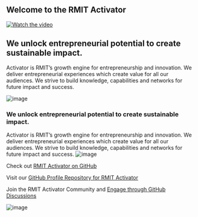## Welcome to the RMIT Activator
[![Watch the video](https://img.youtube.com/vi/LCbOvfNqjFI/maxresdefault.jpg)](https://youtu.be/LCbOvfNqjFI)

## We unlock entrepreneurial potential to create sustainable impact.
Activator is RMIT’s growth engine for entrepreneurship and innovation. We deliver entrepreneurial experiences which create value for all our audiences. We strive to build knowledge, capabilities and networks for future impact and success.

![image](https://user-images.githubusercontent.com/13181456/133882730-1de21f89-9605-4a9e-bd7f-4791453ef0f2.jpeg)

### We unlock entrepreneurial potential to create sustainable impact.
Activator is RMIT’s growth engine for entrepreneurship and innovation. We deliver entrepreneurial experiences which create value for all our audiences. We strive to build knowledge, capabilities and networks for future impact and success.
![image](https://user-images.githubusercontent.com/13181456/133888060-9b573dfc-90e6-4907-9c22-96cffb1c7622.jpeg)

Check out [RMIT Activator on GitHub](https://github.com/RMIT-Activator) 

Visit our [GitHub Profile Repository for RMIT Activator](https://github.com/RMIT-Activator/.github)

Join the RMIT Activator Community and [Engage through GitHub Discussions](https://github.com/RMIT-Activator/.github/discussions)

![image](https://user-images.githubusercontent.com/13181456/133887093-8a86f3d6-5adb-4555-acad-cb9d2e876fa6.jpeg)
